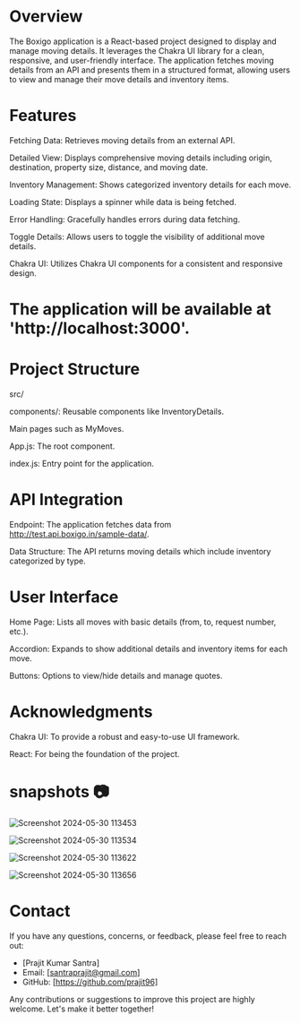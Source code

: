 # Overview
The Boxigo application is a React-based project designed to display and manage moving details. It leverages the Chakra UI library for a clean, responsive, and user-friendly interface. The application fetches moving details from an API and presents them in a structured format, allowing users to view and manage their move details and inventory items.
# Features
Fetching Data: Retrieves moving details from an external API.

Detailed View: Displays comprehensive moving details including origin, destination, property size, distance, and moving date.

Inventory Management: Shows categorized inventory details for each move.

Loading State: Displays a spinner while data is being fetched.

Error Handling: Gracefully handles errors during data fetching.

Toggle Details: Allows users to toggle the visibility of additional move details.

Chakra UI: Utilizes Chakra UI components for a consistent and responsive design.

# The application will be available at 'http://localhost:3000'.
# Project Structure

src/

components/: 
Reusable components like InventoryDetails.

Main pages such as MyMoves.

App.js: The root component.

index.js: Entry point for the application.

# API Integration

Endpoint: The application fetches data from http://test.api.boxigo.in/sample-data/.

Data Structure: The API returns moving details which include inventory categorized by type.

# User Interface

Home Page: Lists all moves with basic details (from, to, request number, etc.).

Accordion: Expands to show additional details and inventory items for each move.

Buttons: Options to view/hide details and manage quotes.

# Acknowledgments

Chakra UI: To provide a robust and easy-to-use UI framework.

React: For being the foundation of the project.
# snapshots 📷
![Screenshot 2024-05-30 113453](https://github.com/prajit96/boxigo-assignment/assets/115496998/062351b8-9fa0-4ac5-8964-3c2ada515160)

![Screenshot 2024-05-30 113534](https://github.com/prajit96/boxigo-assignment/assets/115496998/812d64f9-5ddc-4e1e-9700-43087e9fd881)

![Screenshot 2024-05-30 113622](https://github.com/prajit96/boxigo-assignment/assets/115496998/06f2b75c-ba86-4c85-8d55-2dff5855aba6)

![Screenshot 2024-05-30 113656](https://github.com/prajit96/boxigo-assignment/assets/115496998/86d44d75-a268-4061-8190-126e0b2b113e)

# Contact
If you have any questions, concerns, or feedback, please feel free to reach out:

- [Prajit Kumar Santra]
- Email: [santraprajit@gmail.com]
- GitHub: [https://github.com/prajit96]
  
Any contributions or suggestions to improve this project are highly welcome. Let's make it better together!
